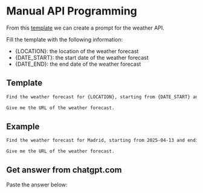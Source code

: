# Manual API Programming

From this [template](/data/prompts/weather/date_range/template.md) we can create a prompt for the weather API.

Fill the template with the following information:

- {LOCATION}: the location of the weather forecast
- {DATE_START}: the start date of the weather forecast
- {DATE_END}: the end date of the weather forecast

## Template

```md
Find the weather forecast for {LOCATION}, starting from {DATE_START} and ending on {DATE_END}.

Give me the URL of the weather forecast.
```

## Example

```md
Find the weather forecast for Madrid, starting from 2025-04-13 and ending on 2025-04-20.

Give me the URL of the weather forecast.
```

## Get answer from chatgpt.com

Paste the answer below:

